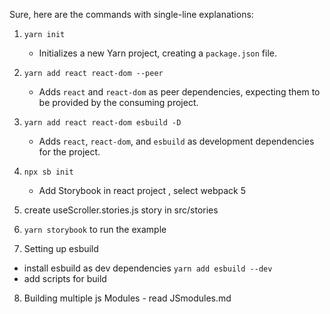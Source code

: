 Sure, here are the commands with single-line explanations:

1. `yarn init`
   - Initializes a new Yarn project, creating a `package.json` file.

2. `yarn add react react-dom --peer`
   - Adds `react` and `react-dom` as peer dependencies, expecting them to be provided by the consuming project.

3. `yarn add react react-dom esbuild -D`
   - Adds `react`, `react-dom`, and `esbuild` as development dependencies for the project.

4. `npx sb init`
   - Add Storybook in react project , select webpack 5

5. create useScroller.stories.js story in src/stories

6. `yarn storybook` to run the example

7. Setting up esbuild
 - install esbuild as dev dependencies `yarn add esbuild --dev`
 - add scripts for build 

8. Building multiple js Modules - read JSmodules.md 